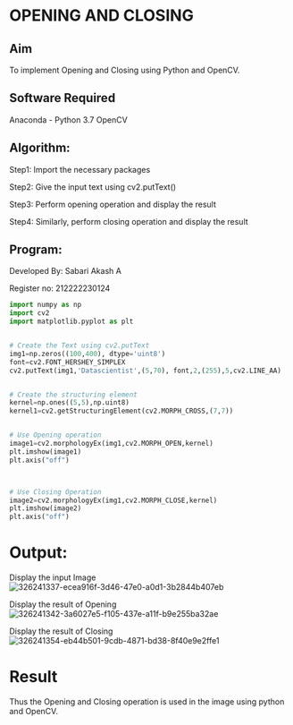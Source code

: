 # OPENING AND CLOSING
## Aim
To implement Opening and Closing using Python and OpenCV.

## Software Required
Anaconda - Python 3.7
OpenCV
## Algorithm:
Step1:
Import the necessary packages

Step2:
Give the input text using cv2.putText()

Step3:
Perform opening operation and display the result

Step4:
Similarly, perform closing operation and display the result

## Program:
Developed By: Sabari Akash A

Register no: 212222230124
```py
import numpy as np
import cv2
import matplotlib.pyplot as plt


# Create the Text using cv2.putText
img1=np.zeros((100,400), dtype='uint8')
font=cv2.FONT_HERSHEY_SIMPLEX
cv2.putText(img1,'Datascientist',(5,70), font,2,(255),5,cv2.LINE_AA)


# Create the structuring element
kernel=np.ones((5,5),np.uint8)
kernel1=cv2.getStructuringElement(cv2.MORPH_CROSS,(7,7))


# Use Opening operation
image1=cv2.morphologyEx(img1,cv2.MORPH_OPEN,kernel)
plt.imshow(image1)
plt.axis("off")



# Use Closing Operation
image2=cv2.morphologyEx(img1,cv2.MORPH_CLOSE,kernel)
plt.imshow(image2)
plt.axis("off")

```
# Output:
Display the input Image
![326241337-ecea916f-3d46-47e0-a0d1-3b2844b407eb](https://github.com/Sabariakash22009103/OPENING--AND-CLOSING/assets/119390227/2a87c64d-ba78-4595-81d0-519530b0d116)

Display the result of Opening
![326241342-3a6027e5-f105-437e-a11f-b9e255ba32ae](https://github.com/Sabariakash22009103/OPENING--AND-CLOSING/assets/119390227/e53f4061-6a68-474b-b1c5-98a57c458914)

Display the result of Closing
![326241354-eb44b501-9cdb-4871-bd38-8f40e9e2ffe1](https://github.com/Sabariakash22009103/OPENING--AND-CLOSING/assets/119390227/e1d210c8-9add-4496-8f18-190065c455c0)

# Result
Thus the Opening and Closing operation is used in the image using python and OpenCV.
